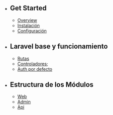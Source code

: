 - ## Get Started
    - [Overview](/{{route}}/{{version}}/started/overview)
    - [Instalación](/{{route}}/{{version}}/started/install)
    - [Configuración](/{{route}}/{{version}}/started/config)
    
- ## Laravel base y funcionamiento
    - [Rutas](#section-2-1)
    - [Controladores](#section-2-2);
    - [Auth por defecto](#section-2-3)
    
- ## Estructura de los Módulos
    - [Web](#section-3-1)
    - [Admin](#section-3-2)
    - [Api](#section-3-3)
    


